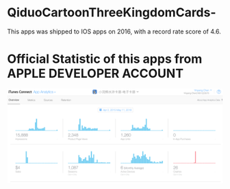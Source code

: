# QiduoCartoonThreeKingdomCards-
This apps was shipped to IOS apps on 2016, with a record rate score of 4.6.

# Official Statistic of this apps from APPLE DEVELOPER ACCOUNT
![alt text](screenshots/stat.png "Apple Developer account stat")
